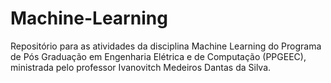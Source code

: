 # Machine-Learning
Repositório para as atividades da disciplina Machine Learning do Programa de Pós Graduação em Engenharia Elétrica e de Computação (PPGEEC), ministrada pelo professor Ivanovitch Medeiros Dantas da Silva.
